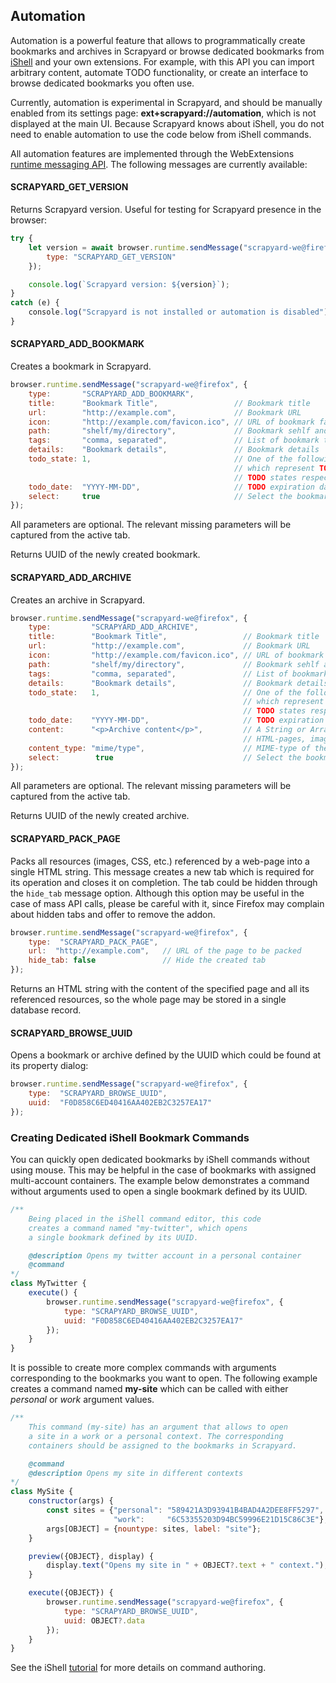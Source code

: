 ## Automation

Automation is a powerful feature that allows to programmatically create
bookmarks and archives in Scrapyard or browse dedicated bookmarks from
[iShell](https://gchristensen.github.io/ishell/) and your own extensions.
For example, with this API you can import arbitrary content, automate TODO
functionality, or create an
interface to browse dedicated bookmarks you often use.

Currently, automation is experimental in Scrapyard, and should be
manually enabled from its settings page:
**ext+scrapyard://automation**,
which is not displayed at the main UI.
Because Scrapyard knows about iShell, you do not need to enable automation to use the
code below from iShell commands.

All automation features are implemented through the WebExtensions
[runtime messaging API](https://developer.mozilla.org/en-US/docs/Mozilla/Add-ons/WebExtensions/API/runtime/sendMessage).
The following messages are currently available:

#### SCRAPYARD_GET_VERSION

Returns Scrapyard version. Useful for testing for Scrapyard presence in the browser:

```javascript
try {
    let version = await browser.runtime.sendMessage("scrapyard-we@firefox", {
        type: "SCRAPYARD_GET_VERSION"
    });

    console.log(`Scrapyard version: ${version}`);
}
catch (e) {
    сonsole.log("Scrapyard is not installed or automation is disabled");
}
```

#### SCRAPYARD_ADD_BOOKMARK

Creates a bookmark in Scrapyard.

```js
browser.runtime.sendMessage("scrapyard-we@firefox", {
    type:       "SCRAPYARD_ADD_BOOKMARK",
    title:      "Bookmark Title",                 // Bookmark title
    url:        "http://example.com",             // Bookmark URL
    icon:       "http://example.com/favicon.ico", // URL of bookmark favicon
    path:       "shelf/my/directory",             // Bookmark sehlf and directory
    tags:       "comma, separated",               // List of bookmark tags
    details:    "Bookmark details",               // Bookmark details
    todo_state: 1,                                // One of the following integers: 1, 2, 3,
                                                  // which represent TODO, WAITING, and POSTPONED
                                                  // TODO states respectively
    todo_date:  "YYYY-MM-DD",                     // TODO expiration date
    select:     true                              // Select the bookmark in the interface
});
```
All parameters are optional. The relevant missing parameters will be captured
from the active tab.

Returns UUID of the newly created bookmark.

#### SCRAPYARD_ADD_ARCHIVE

Creates an archive in Scrapyard.

```js
browser.runtime.sendMessage("scrapyard-we@firefox", {
    type:         "SCRAPYARD_ADD_ARCHIVE",
    title:        "Bookmark Title",                 // Bookmark title
    url:          "http://example.com",             // Bookmark URL
    icon:         "http://example.com/favicon.ico", // URL of bookmark favicon
    path:         "shelf/my/directory",             // Bookmark sehlf and directory
    tags:         "comma, separated",               // List of bookmark tags
    details:      "Bookmark details",               // Bookmark details
    todo_state:   1,                                // One of the following integers: 1, 2, 3,
                                                    // which represent TODO, WAITING, and POSTPONED
                                                    // TODO states respectively
    todo_date:    "YYYY-MM-DD",                     // TODO expiration date
    content:      "<p>Archive content</p>",         // A String or ArrayBuffer, representing the text or bytes of the archived content
                                                    // HTML-pages, images, PDF-documents, and other files could be stored
    content_type: "mime/type",                      // MIME-type of the stored content
    select:        true                             // Select the bookmark in the interface
});
```
All parameters are optional. The relevant missing parameters will be captured
from the active tab.

Returns UUID of the newly created archive.

#### SCRAPYARD_PACK_PAGE

Packs all resources (images, CSS, etc.) referenced by a web-page into a single HTML string.
This message creates a new tab which is required for its operation and closes it on completion.
The tab could be hidden through the `hide_tab` message option. Although this option may be useful
in the case of mass API calls, please be careful with it, since Firefox may complain about hidden 
tabs and offer to remove the addon.

```js
browser.runtime.sendMessage("scrapyard-we@firefox", {
    type:  "SCRAPYARD_PACK_PAGE",
    url:  "http://example.com",   // URL of the page to be packed
    hide_tab: false               // Hide the created tab
});
```

Returns an HTML string with the content of the specified page and all its referenced resources,
so the whole page may be stored in a single database record.

#### SCRAPYARD_BROWSE_UUID

Opens a bookmark or archive defined by the UUID which could be
found at its property dialog:

```js
browser.runtime.sendMessage("scrapyard-we@firefox", {
    type:  "SCRAPYARD_BROWSE_UUID",
    uuid:  "F0D858C6ED40416AA402EB2C3257EA17"
});
```

### Creating Dedicated iShell Bookmark Commands

You can quickly open dedicated bookmarks by iShell commands without using mouse. This may
be helpful in the case of bookmarks with assigned multi-account containers. The example below
demonstrates a command without arguments used to open a single bookmark defined by its UUID.

```js
/**
    Being placed in the iShell command editor, this code
    creates a command named "my-twitter", which opens
    a single bookmark defined by its UUID.

    @description Opens my twitter account in a personal container
    @command
*/
class MyTwitter {
    execute() {
        browser.runtime.sendMessage("scrapyard-we@firefox", {
            type: "SCRAPYARD_BROWSE_UUID",
            uuid: "F0D858C6ED40416AA402EB2C3257EA17"
        });
    }
}
```

It is possible to create more complex commands with arguments corresponding to the bookmarks you want to open.
The following example creates a command named **my-site** which can be called with either
*personal* or *work* argument values.

```js
/**
    This command (my-site) has an argument that allows to open
    a site in a work or a personal context. The corresponding
    containers should be assigned to the bookmarks in Scrapyard.

    @command
    @description Opens my site in different contexts
*/
class MySite {
    constructor(args) {
        const sites = {"personal": "589421A3D93941B4BAD4A2DEE8FF5297",
                       "work":     "6C53355203D94BC59996E21D15C86C3E"};
        args[OBJECT] = {nountype: sites, label: "site"};
    }

    preview({OBJECT}, display) {
        display.text("Opens my site in " + OBJECT?.text + " context.");
    }

    execute({OBJECT}) {
        browser.runtime.sendMessage("scrapyard-we@firefox", {
            type: "SCRAPYARD_BROWSE_UUID",
            uuid: OBJECT?.data
        });
    }
}
```
See the iShell [tutorial](https://gchristensen.github.io/ishell/res/tutorial.html) for more details on command authoring.
